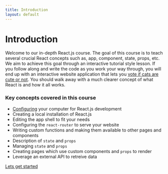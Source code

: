```yaml
---
title: Introduction
layout: default
---
```


# Introduction

Welcome to our in-depth React.js course. The goal of this course is to teach several crucial React concepts such as, app, component, state, props, etc. We aim to achieve this goal through an interactive tutorial style lesson. If you follow along and write the code as you work your way through, you will end up with an interactive website application that lets you [vote if cats are cute or not](https://jmldev.github.io/cat-cute/#/). You should walk away with a much clearer concept of what React is and how it all works. 

### Key concepts covered in this course

- [Configuring](configuration.md) your computer for React.js development
- Creating a local installation of React.js
- Editing the app shell to fit your needs
- Configuring the `react-router` to serve your website
- Writing custom functions and making them available to other pages and components
- Description of `state` and `props`
- Managing `state` and `props`
- Creating pages which use custom components and `props` to render
- Leverage an external API to retreive data

[Lets get started](configuration.md)